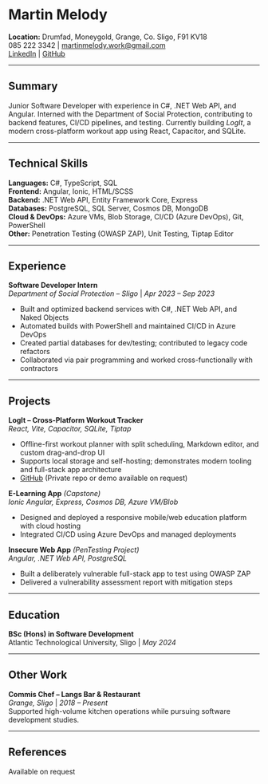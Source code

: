 # Martin Melody

**Location:** Drumfad, Moneygold, Grange, Co. Sligo, F91 KV18  
085 222 3342 | martinmelody.work@gmail.com  
[LinkedIn](https://www.linkedin.com/in/martinmelody) | [GitHub](https://github.com/MartinMelody)

---

## Summary

Junior Software Developer with experience in C#, .NET Web API, and Angular. Interned with the Department of Social Protection, contributing to backend features, CI/CD pipelines, and testing. Currently building _LogIt_, a modern cross-platform workout app using React, Capacitor, and SQLite.

---

## Technical Skills

**Languages:** C#, TypeScript, SQL  
**Frontend:** Angular, Ionic, HTML/SCSS  
**Backend:** .NET Web API, Entity Framework Core, Express  
**Databases:** PostgreSQL, SQL Server, Cosmos DB, MongoDB  
**Cloud & DevOps:** Azure VMs, Blob Storage, CI/CD (Azure DevOps), Git, PowerShell  
**Other:** Penetration Testing (OWASP ZAP), Unit Testing, Tiptap Editor

---

## Experience

**Software Developer Intern**  
_Department of Social Protection – Sligo_ | _Apr 2023 – Sep 2023_

- Built and optimized backend services with C#, .NET Web API, and Naked Objects
- Automated builds with PowerShell and maintained CI/CD in Azure DevOps
- Created partial databases for dev/testing; contributed to legacy code refactors
- Collaborated via pair programming and worked cross-functionally with contractors

---

## Projects

**LogIt – Cross-Platform Workout Tracker**  
_React, Vite, Capacitor, SQLite, Tiptap_

- Offline-first workout planner with split scheduling, Markdown editor, and custom drag-and-drop UI
- Supports local storage and self-hosting; demonstrates modern tooling and full-stack app architecture
- [GitHub](https://github.com/LogIt-FitnessApp) (Private repo or demo available on request)

**E-Learning App** _(Capstone)_  
_Ionic Angular, Express, Cosmos DB, Azure VM/Blob_

- Designed and deployed a responsive mobile/web education platform with cloud hosting
- Integrated CI/CD using Azure DevOps and managed deployments

**Insecure Web App** _(PenTesting Project)_  
_Angular, .NET Web API, PostgreSQL_

- Built a deliberately vulnerable full-stack app to test using OWASP ZAP
- Delivered a vulnerability assessment report with mitigation steps

---

## Education

**BSc (Hons) in Software Development**  
Atlantic Technological University, Sligo | _May 2024_

---

## Other Work

**Commis Chef – Langs Bar & Restaurant**  
_Grange, Sligo_ | _2018 – Present_  
Supported high-volume kitchen operations while pursuing software development studies.

---

## References

Available on request
